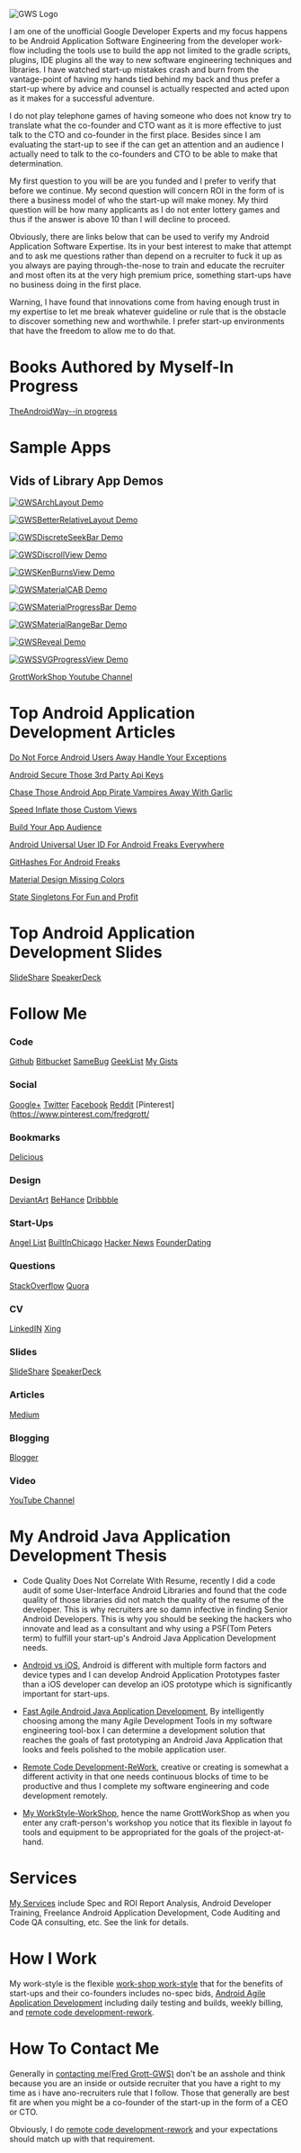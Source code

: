 ![GWS Logo](/readme_images/gws_github_header.png)

I am one of the unofficial Google Developer Experts and my focus happens to be
Android Application Software Engineering from the developer work-flow including the tools use to
build the app not limited to the gradle scripts, plugins, IDE plugins all the way to new
software engineering techniques and libraries. I have watched start-up mistakes crash and burn
from the vantage-point of having my hands tied behind my back and thus prefer a start-up where
by advice and counsel is actually respected and acted upon as it makes for a successful adventure.

I do not play telephone games of having someone who does not know try to translate what the
co-founder and CTO want as it is more effective to just talk to the CTO and co-founder in the
first place. Besides since I am evaluating the start-up to see if the can get an attention and
an audience I actually need to talk to the co-founders and CTO to be able to make that determination.

My first question to you will be are you funded and I prefer to verify that before we continue. My
second question will concern ROI in the form of is there a business model of who the start-up will make money.
My third question will be how many applicants as I do not enter lottery games and thus if the
answer is above 10 than I will decline to proceed.

Obviously, there are links below that can be used to verify my Android Application Software Expertise.
Its in your best interest to make that attempt and to ask me questions rather than depend on a
recruiter to fuck it up as you always are paying through-the-nose to train and educate the recruiter
and most often its at the very high premium price, something start-ups have no business doing in the
first place.

Warning, I have found that innovations come from having enough trust in my expertise to let me break
whatever guideline or rule that is the obstacle to discover something new and worthwhile. I prefer
start-up environments that have the freedom to allow me to do that.


# Books Authored by Myself-In Progress

[TheAndroidWay--in progress](https://github.com/shareme/TheAndroidWay)

# Sample Apps



## Vids of Library  App Demos

[![GWSArchLayout Demo](/readme_images/gwsarchlayout_demo.png)](https://www.youtube.com/watch?v=x4Kgd675a4w)

[![GWSBetterRelativeLayout Demo](/readme_images/gwsbetterrelatyivelayout_demo.png)](https://www.youtube.com/watch?v=yiesWElanm0)

[![GWSDiscreteSeekBar Demo](/readme_images/gwsdiscreteseekbar_demo.png)](https://www.youtube.com/watch?v=9t3RpmdNifY)

[![GWSDiscrollView Demo](/readme_images/gwsdiscrollview_demo.png)](https://www.youtube.com/watch?v=vPqHhw_aU1M)

[![GWSKenBurnsView Demo](/readme_images/gwskenburnsview_demo.png)](https://www.youtube.com/watch?v=UYWlPtlLUDo)

[![GWSMaterialCAB Demo](/readme_images/gwsmaterialcab_demo.png)](https://www.youtube.com/watch?v=4tRDEyAz-1c)

[![GWSMaterialProgressBar Demo](/readme_images/gwsmaterialprogressbar_demo.png)](https://www.youtube.com/watch?v=R8v7fj-b2pY)

[![GWSMaterialRangeBar Demo](/readme_images/gwsmaterialrangebar_demo.png)](https://www.youtube.com/watch?v=ak2Rt4ZeRa0)

[![GWSReveal Demo](/readme_images/gwsreveal_demo.png)](https://www.youtube.com/watch?v=xfTO4mi3kEY)

[![GWSSVGProgressView Demo](/readme_images/gwssvgprogressview_demo.png)](https://www.youtube.com/watch?v=At7ShqDxhWI)



[GrottWorkShop Youtube Channel](https://www.youtube.com/channel/UCRQadYlHQ8DKRQ_WwUrfZ_w)

# Top Android Application Development Articles

[Do Not Force Android Users Away Handle Your Exceptions](https://medium.com/@fredgrott/do-not-force-android-users-away-handle-your-exceptions-af01304e58ce#.wrthpb8fd)

[Android Secure Those 3rd Party Api Keys](https://medium.com/@fredgrott/android-secure-those-3rd-party-api-keys-f33cf1a1f465#.z06xfbpfd
)

[Chase Those Android App Pirate Vampires Away With Garlic](https://medium.com/@fredgrott/chase-those-android-app-pirate-vampires-away-with-garlic-b016ed61b5ff#.jf5wwbu6b)

[Speed Inflate those Custom Views](https://medium.com/@fredgrott/speed-inflate-those-custom-views-2a405107f4a2#.nc9hdmu6f)

[Build Your App Audience](https://medium.com/@fredgrott/build-your-app-audience-932a72d8df92#.zfelz05s5)

[Android Universal User ID For Android Freaks Everywhere](https://medium.com/@fredgrott/android-universal-user-id-for-android-freaks-everywhere-98b4467d1580#.28r71gojw)

[GitHashes For Android Freaks](https://medium.com/@fredgrott/githashses-for-android-freaks-76013ff4b5da#.szg3qog5u)

[Material Design Missing Colors](https://medium.com/@fredgrott/material-design-missing-colors-28a9b8d4e80f#.qr0nivjbr)

[State Singletons For Fun and Profit](https://medium.com/@fredgrott/state-singletons-for-fun-and-profit-ad193578c9f2#.ccsvoog3g)




# Top Android Application Development Slides

[SlideShare](http://www.slideshare.net/shareme)
[SpeakerDeck](https://speakerdeck.com/fredgrott)

# Follow Me

### Code

[Github](https://github.com/shareme)
[Bitbucket](https://bitbucket.org/fredgrott)
[SameBug](https://samebug.io/user/259/fredgrott)
[GeekList](https://git.geekli.st/u/fredgrott)
[My Gists](https://gist.github.com/shareme)

### Social

[Google+](https://plus.google.com/u/0/+FredGrott/about)
[Twitter](https://twitter.com/fredgrott)
[Facebook](http://www.facebook.com/fredgrott)
[Reddit](http://www.reddit.com/user/fredgrott)
[Pinterest](https://www.pinterest.com/fredgrott/

### Bookmarks

[Delicious](https://delicious.com/shareme)

### Design

[DeviantArt](http://shareme.deviantart.com)
[BeHance](https://www.behance.net/gwsfredgrott)
[Dribbble](https://dribbble.com/FredGrott)

### Start-Ups

[Angel List](https://angel.co/fred-grott)
[BuiltInChicago](https://www.builtinchicago.org/member/fred-grott)
[Hacker News](https://news.ycombinator.com/user?id=fredgrott)
[FounderDating](http://members.founderdating.com/profile/6572)

### Questions

[StackOverflow](http://stackoverflow/com/users/237740/fred-grott)
[Quora](http://www.quora.com/Fred-Grott)

### CV

[LinkedIN](http://www.linkedin.com/in/shareme/en)
[Xing](http://www.xing.coom/profile/Fred_Grott?sc_o=mxb_p)

### Slides

[SlideShare](http://www.slideshare.net/shareme)
[SpeakerDeck](https://speakerdeck.com/fredgrott)

### Articles

[Medium](https://medium.com/@fredgrott)

### Blogging

[Blogger](http://grottworkshop.blogspot.com)

### Video

[YouTube Channel](https://www.youtube.com/channel/UCRQadYlHQ8DKRQ_WwUrfZ_w)






# My Android Java Application Development Thesis

* Code Quality Does Not Correlate With Resume, recently I did a code audit of some
  User-Interface Android Libraries and found that the code quality of those libraries
  did not match the quality of the resume of the developer. This is why recruiters are so damn
  infective in finding Senior Android Developers. This is why you should be seeking the hackers
  who innovate and lead as a consultant and why using a PSF(Tom Peters term) to fulfill your
  start-up's Android Java Application Development needs.

* [Android vs iOS](./readme_details/android), Android is different with multiple form factors and
  device types and I can develop Android Application Prototypes faster than a iOS developer
  can develop an iOS prototype which is significantly important for start-ups.

* [Fast Agile Android Java Application Development](./readme_details/agile), By intelligently choosing
  among the many Agile Development Tools in my software engineering tool-box I can determine a
  development solution that reaches the goals of fast prototyping an Android Java Application that
  looks and feels polished to the mobile application user.

* [Remote Code Development-ReWork](./readme_details/rework), creative or creating is somewhat
  a different activity in that one needs continuous blocks of time to be productive and thus I complete
  my software engineering and code development remotely.

* [My WorkStyle-WorkShop](./readme_details/workshop), hence the name GrottWorkShop as when you enter any
  craft-person's workshop you notice that its flexible in layout fo tools and equipment to be appropriated
  for the goals of the project-at-hand.


# Services

[My Services](./readme_details/services) include Spec and ROI Report Analysis, Android Developer Training,
Freelance Android Application Development, Code Auditing and Code QA consulting, etc. See the link for details.


# How I Work

My work-style is the flexible [work-shop work-style](./readme_details/workshop) that for the benefits of
start-ups and their co-founders includes no-spec bids, [Android Agile Application Development](./readme_details/agile) including daily testing and builds,
weekly billing, and [remote code development-rework](./readme_details/rework).

# How To Contact Me

Generally in [contacting me(Fred Grott-GWS)](./readme_details/contact) don't be an asshole and think because you are an inside or
outside recruiter that you have a right to my time as i have ano-recruiters rule that I follow.
Those that generally are best fit are when you might be a co-founder of the start-up in the form of a
CEO or CTO.

Obviously, I do [remote code development-rework](./readme_details/rework) and your expectations
should match up with that requirement.







